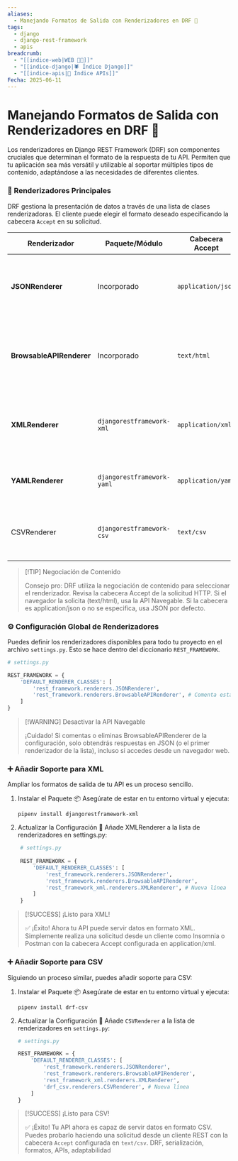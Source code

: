 ```yaml
---
aliases:
  - Manejando Formatos de Salida con Renderizadores en DRF 🎨
tags:
  - django
  - django-rest-framework
  - apis
breadcrumb:
  - "[[indice-web|WEB 🔗📝]]"
  - "[[indice-django|🕷️ Índice Django]]"
  - "[[indice-apis|🔌 Índice APIs]]"
Fecha: 2025-06-11
---
```

# Manejando Formatos de Salida con Renderizadores en DRF 🎨
Los renderizadores en Django REST Framework (DRF) son componentes cruciales que determinan el formato de la respuesta de tu API. Permiten que tu aplicación sea más versátil y utilizable al soportar múltiples tipos de contenido, adaptándose a las necesidades de diferentes clientes.
### 🚀 Renderizadores Principales
DRF gestiona la presentación de datos a través de una lista de clases renderizadoras. El cliente puede elegir el formato deseado especificando la cabecera `Accept` en su solicitud.

| **Renderizador**         | **Paquete/Módulo**         | **Cabecera Accept** | **Descripción**                                                             |
| ------------------------ | -------------------------- | ------------------- | --------------------------------------------------------------------------- |
| **JSONRenderer**         | Incorporado                | `application/json`  | El renderizador por defecto. Devuelve datos en formato JSON.                |
| **BrowsableAPIRenderer** | Incorporado                | `text/html`         | Genera una interfaz HTML interactiva para probar la API desde el navegador. |
| **XMLRenderer**          | `djangorestframework-xml`  | `application/xml`   | Renderizador de terceros para devolver datos en formato XML.                |
| **YAMLRenderer**         | `djangorestframework-yaml` | `application/yaml`  | Renderizador de terceros para datos en formato YAML.                        |
| CSVRenderer              | `djangorestframework-csv`  | `text/csv`          | Renderizador de terceros para devolver datos en formato CSV.                |

> [!TIP] Negociación de Contenido
> 
> Consejo pro: DRF utiliza la negociación de contenido para seleccionar el renderizador. Revisa la cabecera Accept de la solicitud HTTP. Si el navegador la solicita (text/html), usa la API Navegable. Si la cabecera es application/json o no se especifica, usa JSON por defecto.
### ⚙️ Configuración Global de Renderizadores
Puedes definir los renderizadores disponibles para todo tu proyecto en el archivo `settings.py`. Esto se hace dentro del diccionario `REST_FRAMEWORK`.
```python
# settings.py

REST_FRAMEWORK = {
    'DEFAULT_RENDERER_CLASSES': [
        'rest_framework.renderers.JSONRenderer',
        'rest_framework.renderers.BrowsableAPIRenderer', # Comenta esta línea para desactivarla globalmente
    ]
}
```

> [!WARNING] Desactivar la API Navegable
> 
> ¡Cuidado! Si comentas o eliminas BrowsableAPIRenderer de la configuración, solo obtendrás respuestas en JSON (o el primer renderizador de la lista), incluso si accedes desde un navegador web.
### ➕ Añadir Soporte para XML
Ampliar los formatos de salida de tu API es un proceso sencillo.
1. Instalar el Paquete 📦
    Asegúrate de estar en tu entorno virtual y ejecuta:
    ```shell
    pipenv install djangorestframework-xml
    ```
2. Actualizar la Configuración 📝
    Añade XMLRenderer a la lista de renderizadores en settings.py:
    
```python
    # settings.py
    
    REST_FRAMEWORK = {
        'DEFAULT_RENDERER_CLASSES': [
            'rest_framework.renderers.JSONRenderer',
            'rest_framework.renderers.BrowsableAPIRenderer',
            'rest_framework_xml.renderers.XMLRenderer', # Nueva línea
        ]
    }
```
> [!SUCCESS] ¡Listo para XML!
> 
> ✅ ¡Éxito! Ahora tu API puede servir datos en formato XML. Simplemente realiza una solicitud desde un cliente como Insomnia o Postman con la cabecera Accept configurada en application/xml.
### ➕ Añadir Soporte para CSV
Siguiendo un proceso similar, puedes añadir soporte para CSV:
1. Instalar el Paquete 📦 Asegúrate de estar en tu entorno virtual y ejecuta:
    ```shell
    pipenv install drf-csv
    ```
    
2. Actualizar la Configuración 📝 Añade `CSVRenderer` a la lista de renderizadores en `settings.py`:
    ```python
    # settings.py
    
    REST_FRAMEWORK = {
        'DEFAULT_RENDERER_CLASSES': [
            'rest_framework.renderers.JSONRenderer',
            'rest_framework.renderers.BrowsableAPIRenderer',
            'rest_framework_xml.renderers.XMLRenderer',
            'drf_csv.renderers.CSVRenderer', # Nueva línea
        ]
    }
    ```

> [!SUCCESS] ¡Listo para CSV!
> 
> ✅ ¡Éxito! Tu API ahora es capaz de servir datos en formato CSV. Puedes probarlo haciendo una solicitud desde un cliente REST con la cabecera `Accept` configurada en `text/csv`. DRF, serialización, formatos, APIs, adaptabilidad